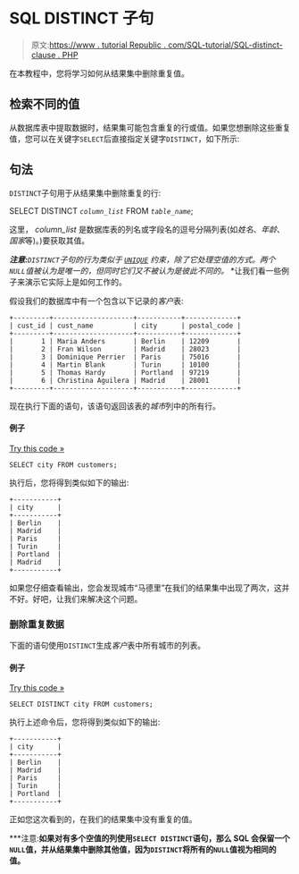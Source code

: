 # SQL DISTINCT 子句

> 原文:[https://www . tutorial Republic . com/SQL-tutorial/SQL-distinct-clause . PHP](https://www.tutorialrepublic.com/sql-tutorial/sql-distinct-clause.php)

在本教程中，您将学习如何从结果集中删除重复值。

## 检索不同的值

从数据库表中提取数据时，结果集可能包含重复的行或值。如果您想删除这些重复值，您可以在关键字`SELECT`后直接指定关键字`DISTINCT`，如下所示:

## 句法

`DISTINCT`子句用于从结果集中删除重复的行:

SELECT DISTINCT *`column_list`* FROM *`table_name`*;

这里， *column_list* 是数据库表的列名或字段名的逗号分隔列表(如*姓名*、*年龄*、*国家*等)。)要获取其值。

 ***注意:**`DISTINCT`子句的行为类似于 [`UNIQUE`](sql-constraints.php#unique) 约束，除了它处理空值的方式。两个`NULL`值被认为是唯一的，但同时它们又不被认为是彼此不同的。*  *让我们看一些例子来演示它实际上是如何工作的。

假设我们的数据库中有一个包含以下记录的*客户*表:

```
+---------+--------------------+-----------+-------------+
| cust_id | cust_name          | city      | postal_code |
+---------+--------------------+-----------+-------------+
|       1 | Maria Anders       | Berlin    | 12209       |
|       2 | Fran Wilson        | Madrid    | 28023       |
|       3 | Dominique Perrier  | Paris     | 75016       |
|       4 | Martin Blank       | Turin     | 10100       |
|       5 | Thomas Hardy       | Portland  | 97219       |
|       6 | Christina Aguilera | Madrid    | 28001       |
+---------+--------------------+-----------+-------------+

```

现在执行下面的语句，该语句返回该表的*城市*列中的所有行。

#### 例子

[Try this code »](../codelab.php?topic=sql&file=select-all-values-from-a-table-column "Try this code using online Editor")

```
SELECT city FROM customers;
```

执行后，您将得到类似如下的输出:

```
+-----------+
| city      |
+-----------+
| Berlin    |
| Madrid    |
| Paris     |
| Turin     |
| Portland  |
| Madrid    |
+-----------+

```

如果您仔细查看输出，您会发现城市“马德里”在我们的结果集中出现了两次，这并不好。好吧，让我们来解决这个问题。

### 删除重复数据

下面的语句使用`DISTINCT`生成*客户*表中所有城市的列表。

#### 例子

[Try this code »](../codelab.php?topic=sql&file=select-distinct-values-from-a-table-column "Try this code using online Editor")

```
SELECT DISTINCT city FROM customers;
```

执行上述命令后，您将得到类似如下的输出:

```
+-----------+
| city      |
+-----------+
| Berlin    |
| Madrid    |
| Paris     |
| Turin     |
| Portland  |
+-----------+

```

正如您这次看到的，在我们的结果集中没有重复的值。

 ***注意:**如果对有多个空值的列使用`SELECT DISTINCT`语句，那么 SQL 会保留一个`NULL`值，并从结果集中删除其他值，因为`DISTINCT`将所有的`NULL`值视为相同的值。**